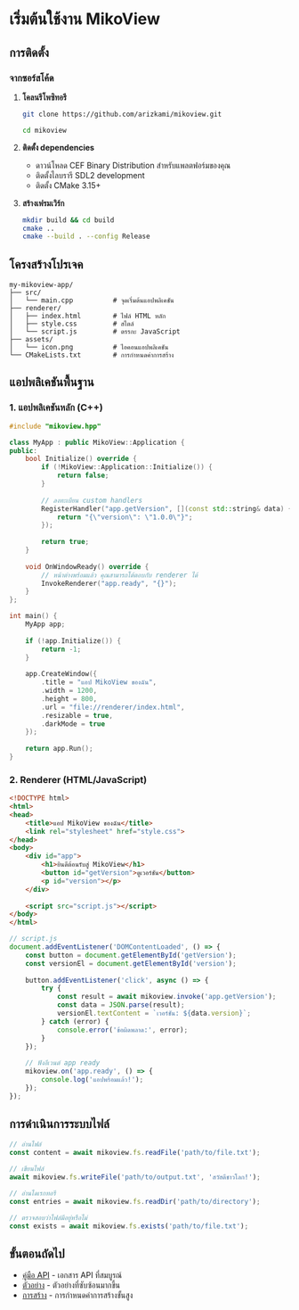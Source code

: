 # เริ่มต้นใช้งาน MikoView

## การติดตั้ง

### จากซอร์สโค้ด

1. **โคลนรีโพซิทอรี**
   ```bash
   git clone https://github.com/arizkami/mikoview.git

   cd mikoview
   ```

2. **ติดตั้ง dependencies**
   - ดาวน์โหลด CEF Binary Distribution สำหรับแพลตฟอร์มของคุณ
   - ติดตั้งไลบรารี SDL2 development
   - ติดตั้ง CMake 3.15+

3. **สร้างเฟรมเวิร์ก**
   ```bash
   mkdir build && cd build
   cmake ..
   cmake --build . --config Release
   ```

## โครงสร้างโปรเจค

```
my-mikoview-app/
├── src/
│   └── main.cpp          # จุดเริ่มต้นแอปพลิเคชัน
├── renderer/
│   ├── index.html        # ไฟล์ HTML หลัก
│   ├── style.css         # สไตล์
│   └── script.js         # ตรรกะ JavaScript
├── assets/
│   └── icon.png          # ไอคอนแอปพลิเคชัน
└── CMakeLists.txt        # การกำหนดค่าการสร้าง
```

## แอปพลิเคชันพื้นฐาน

### 1. แอปพลิเคชันหลัก (C++)

```cpp
#include "mikoview.hpp"

class MyApp : public MikoView::Application {
public:
    bool Initialize() override {
        if (!MikoView::Application::Initialize()) {
            return false;
        }
        
        // ลงทะเบียน custom handlers
        RegisterHandler("app.getVersion", [](const std::string& data) {
            return "{\"version\": \"1.0.0\"}";
        });
        
        return true;
    }
    
    void OnWindowReady() override {
        // หน้าต่างพร้อมแล้ว คุณสามารถโต้ตอบกับ renderer ได้
        InvokeRenderer("app.ready", "{}");
    }
};

int main() {
    MyApp app;
    
    if (!app.Initialize()) {
        return -1;
    }
    
    app.CreateWindow({
        .title = "แอป MikoView ของฉัน",
        .width = 1200,
        .height = 800,
        .url = "file://renderer/index.html",
        .resizable = true,
        .darkMode = true
    });
    
    return app.Run();
}
```

### 2. Renderer (HTML/JavaScript)

```html
<!DOCTYPE html>
<html>
<head>
    <title>แอป MikoView ของฉัน</title>
    <link rel="stylesheet" href="style.css">
</head>
<body>
    <div id="app">
        <h1>ยินดีต้อนรับสู่ MikoView</h1>
        <button id="getVersion">ดูเวอร์ชัน</button>
        <p id="version"></p>
    </div>
    
    <script src="script.js"></script>
</body>
</html>
```

```javascript
// script.js
document.addEventListener('DOMContentLoaded', () => {
    const button = document.getElementById('getVersion');
    const versionEl = document.getElementById('version');
    
    button.addEventListener('click', async () => {
        try {
            const result = await mikoview.invoke('app.getVersion');
            const data = JSON.parse(result);
            versionEl.textContent = `เวอร์ชัน: ${data.version}`;
        } catch (error) {
            console.error('ข้อผิดพลาด:', error);
        }
    });
    
    // ฟังอีเวนต์ app ready
    mikoview.on('app.ready', () => {
        console.log('แอปพร้อมแล้ว!');
    });
});
```

## การดำเนินการระบบไฟล์

```javascript
// อ่านไฟล์
const content = await mikoview.fs.readFile('path/to/file.txt');

// เขียนไฟล์
await mikoview.fs.writeFile('path/to/output.txt', 'สวัสดีชาวโลก!');

// อ่านไดเรกทอรี
const entries = await mikoview.fs.readDir('path/to/directory');

// ตรวจสอบว่าไฟล์มีอยู่หรือไม่
const exists = await mikoview.fs.exists('path/to/file.txt');
```

## ขั้นตอนถัดไป

- [คู่มือ API](api-reference.md) - เอกสาร API ที่สมบูรณ์
- [ตัวอย่าง](examples.md) - ตัวอย่างที่ซับซ้อนมากขึ้น
- [การสร้าง](building.md) - การกำหนดค่าการสร้างขั้นสูง
```